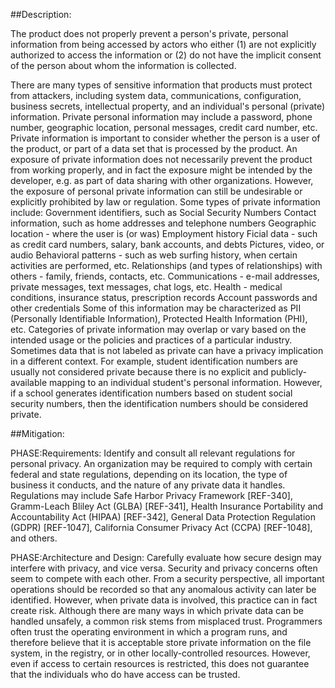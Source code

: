 ##Description:

The product does not properly prevent a person's private, personal information from being accessed by actors who either (1) are not explicitly authorized to access the information or (2) do not have the implicit consent of the person about whom the information is collected.

There are many types of sensitive information that products must protect from attackers, including system data, communications, configuration, business secrets, intellectual property, and an individual's personal (private) information. Private personal information may include a password, phone number, geographic location, personal messages, credit card number, etc. Private information is important to consider whether the person is a user of the product, or part of a data set that is processed by the product. An exposure of private information does not necessarily prevent the product from working properly, and in fact the exposure might be intended by the developer, e.g. as part of data sharing with other organizations. However, the exposure of personal private information can still be undesirable or explicitly prohibited by law or regulation. Some types of private information include: Government identifiers, such as Social Security Numbers Contact information, such as home addresses and telephone numbers Geographic location - where the user is (or was) Employment history Ficial data - such as credit card numbers, salary, bank accounts, and debts Pictures, video, or audio Behavioral patterns - such as web surfing history, when certain activities are performed, etc. Relationships (and types of relationships) with others - family, friends, contacts, etc. Communications - e-mail addresses, private messages, text messages, chat logs, etc. Health - medical conditions, insurance status, prescription records Account passwords and other credentials Some of this information may be characterized as PII (Personally Identifiable Information), Protected Health Information (PHI), etc. Categories of private information may overlap or vary based on the intended usage or the policies and practices of a particular industry. Sometimes data that is not labeled as private can have a privacy implication in a different context. For example, student identification numbers are usually not considered private because there is no explicit and publicly-available mapping to an individual student's personal information. However, if a school generates identification numbers based on student social security numbers, then the identification numbers should be considered private.

##Mitigation:


PHASE:Requirements:
Identify and consult all relevant regulations for personal privacy. An organization may be required to comply with certain federal and state regulations, depending on its location, the type of business it conducts, and the nature of any private data it handles. Regulations may include Safe Harbor Privacy Framework [REF-340], Gramm-Leach Bliley Act (GLBA) [REF-341], Health Insurance Portability and Accountability Act (HIPAA) [REF-342], General Data Protection Regulation (GDPR) [REF-1047], California Consumer Privacy Act (CCPA) [REF-1048], and others.

PHASE:Architecture and Design:
Carefully evaluate how secure design may interfere with privacy, and vice versa. Security and privacy concerns often seem to compete with each other. From a security perspective, all important operations should be recorded so that any anomalous activity can later be identified. However, when private data is involved, this practice can in fact create risk. Although there are many ways in which private data can be handled unsafely, a common risk stems from misplaced trust. Programmers often trust the operating environment in which a program runs, and therefore believe that it is acceptable store private information on the file system, in the registry, or in other locally-controlled resources. However, even if access to certain resources is restricted, this does not guarantee that the individuals who do have access can be trusted.


